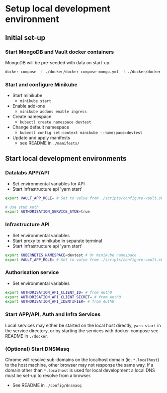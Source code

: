 # Setup local development environment

## Initial set-up

### Start MongoDB and Vault docker containers

MongoDB will be pre-seeded with data on start-up.

```bash
docker-compose -f ./docker/docker-compose-mongo.yml -f ./docker/docker-compose-vault up -d
```

### Start and configure Minikube

- Start minikube
  - `minikube start`
- Enable add-ons
  - `minikube addons enable ingress`
- Create namespace
  - `kubectl create namespace devtest`
- Change default namespace
  - `kubectl config set-context minikube --namespace=devtest`
- Update and apply manifests
  - see README in `./manifests/`


## Start local development environments

### Datalabs APP/API

- Set environmental variables for API
- Start infrastructure api 'yarn start'

```bash
export VAULT_APP_ROLE= # Set to value from ./scripts/configure-vault.sh

# Use stub Auth
export AUTHORISATION_SERVICE_STUB=true
```

### Infrastructure API

- Set environmental variables
- Start proxy to minikube in separate terminal
- Start infrastructure api 'yarn start'

```bash
export KUBERNETES_NAMESPACE=devtest # Or minikube namespace
export VAULT_APP_ROLE= # Set to value from ./scripts/configure-vault.sh
```

### Authorisation service

- Set environmental variables

```bash
export AUTHORISATION_API_CLIENT_ID= # from Auth0
export AUTHORISATION_API_CLIENT_SECRET= # from Auth0
export AUTHORISATION_API_IDENTIFIER= # from Auth0
```

### Start APP/API, Auth and Infra Services

Local services may either be started on the local host directly, `yarn start` in
the service directory, or by starting the services with docker-compose see
README in `./docker`.


### (Optional) Start DNSMasq

Chrome will resolve sub-domains on the localhost  domain (ie. `*.localhost`) to
the host machine, other browser may not response the same way. If a domain other
than `*.localhost` is used for local development a local DNS must be set-up to
resolve from a browser.

- See README in `./config/dnsmasq`
